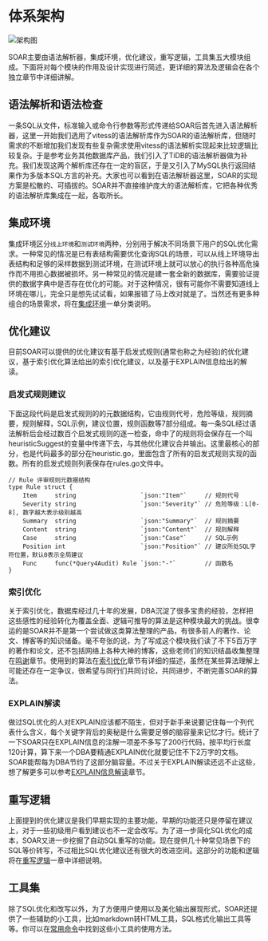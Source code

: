 
# 体系架构

![架构图](https://raw.githubusercontent.com/XiaoMi/soar/master/doc/images/structure.png)

SOAR主要由语法解析器，集成环境，优化建议，重写逻辑，工具集五大模块组成。下面将对每个模块的作用及设计实现进行简述，更详细的算法及逻辑会在各个独立章节中详细讲解。

## 语法解析和语法检查

一条SQL从文件，标准输入或命令行参数等形式传递给SOAR后首先进入语法解析器，这里一开始我们选用了vitess的语法解析库作为SOAR的语法解析库，但随时需求的不断增加我们发现有些复杂需求使用vitess的语法解析实现起来比较逻辑比较复杂。于是参考业务其他数据库产品，我们引入了TiDB的语法解析器做为补充。我们发现这两个解析库还存在一定的盲区，于是又引入了MySQL执行返回结果作为多版本SQL方言的补充。大家也可以看到在语法解析器这里，SOAR的实现方案是松散的、可插拔的。SOAR并不直接维护庞大的语法解析库，它把各种优秀的语法解析库集成在一起，各取所长。

## 集成环境

集成环境区分`线上环境`和`测试环境`两种，分别用于解决不同场景下用户的SQL优化需求。一种常见的情况是已有表结构需要优化查询SQL的场景，可以从线上环境导出表结构和足够的采样数据到测试环境，在测试环境上就可以放心的执行各种高危操作而不用担心数据被损坏。另一种常见的情况是建一套全新的数据库，需要验证提供的数据字典中是否存在优化的可能。对于这种情况，很有可能你不需要知道线上环境在哪儿，完全只是想先试试看，如果报错了马上改对就是了。当然还有更多种组合的场景需求，将在[集成环境](http://github.com/XiaoMi/soar/blob/master/doc/enviorment.md)一单分类说明。

## 优化建议

目前SOAR可以提供的优化建议有基于启发式规则(通常也称之为经验)的优化建议，基于索引优化算法给出的索引优化建议，以及基于EXPLAIN信息给出的解读。

### 启发式规则建议

下面这段代码是启发式规则的的元数据结构，它由规则代号，危险等级，规则摘要，规则解释，SQL示例，建议位置，规则函数等7部分组成。每一条SQL经过语法解析后会经过数百个启发式规则的逐一检查，命中了的规则将会保存在一个叫heuristicSuggest的变量中传递下去，与其他优化建议合并输出。这里最核心的部分，也是代码最多的部分在heuristic.go，里面包含了所有的启发式规则实现的函数。所有的启发式规则列表保存在rules.go文件中。

```Golang
// Rule 评审规则元数据结构
type Rule struct {
    Item     string                  `json:"Item"`     // 规则代号
    Severity string                  `json:"Severity"` // 危险等级：L[0-8], 数字越大表示级别越高
    Summary  string                  `json:"Summary"`  // 规则摘要
    Content  string                  `json:"Content"`  // 规则解释
    Case     string                  `json:"Case"`     // SQL示例
    Position int                     `json:"Position"` // 建议所处SQL字符位置，默认0表示全局建议
    Func     func(*Query4Audit) Rule `json:"-"`        // 函数名
}
```

### 索引优化

关于索引优化，数据库经过几十年的发展，DBA沉淀了很多宝贵的经验，怎样把这些感性的经验转化为覆盖全面、逻辑可推导的算法是这种模块最大的挑战。很幸运的是SOAR并不是第一个尝试做这类算法整理的产品，有很多前人的著作、论文、博客等的知识储备。毫不夸张的说，为了写成这个模块我们读了不下5百万字的著作和论文，还不包括网络上各种大神的博客，这些老师们的知识结晶收集整理在[鸣谢](http://github.com/XiaoMi/soar/blob/master/doc/thanks.md)章节。使用到的算法在[索引优化](http://github.com/XiaoMi/soar/blob/master/doc/indexing.md)章节有详细的描述，虽然在某些算法理解上可能还存在一定争议，很希望与同行们共同讨论，共同进步，不断完善SOAR的算法。

### EXPLAIN解读

做过SQL优化的人对EXPLAIN应该都不陌生，但对于新手来说要记住每一个列代表什么含义，每个关键字背后的奥秘是什么需要足够的脑容量来记忆才行。统计了一下SOAR只在EXPLAIN信息的注解一项差不多写了200行代码，按平均行长度120计算，算下来一个DBA要精通EXPLAIN优化就要记住不下2万字的文档。SOAR能帮每为DBA节约了这部分脑容量。不过关于EXPLAIN解读还远不止这些，想了解更多可以参考[EXPLAIN信息解读](http://github.com/XiaoMi/soar/blob/master/doc/explain.md)章节。

## 重写逻辑

上面提到的优化建议是我们早期实现的主要功能，早期的功能还只是停留在建议上，对于一些初级用户看到建议也不一定会改写。为了进一步简化SQL优化的成本，SOAR又进一步挖掘了自动SQL重写的功能。现在提供几十种常见场景下的SQL等价转写，不过相比SQL优化建议还有很大的改进空间。这部分的功能和逻辑将在[重写逻辑](http://github.com/XiaoMi/soar/blob/master/doc/rewrite.md)一章中详细说明。

## 工具集

除了SQL优化和改写以外，为了方便用户使用以及美化输出展现形式，SOAR还提供了一些辅助的小工具，比如markdown转HTML工具，SQL格式化输出工具等等。你可以在[常用命令](http://github.com/XiaoMi/soar/blob/master/doc/cheatsheet.md)中找到这些小工具的使用方法。
